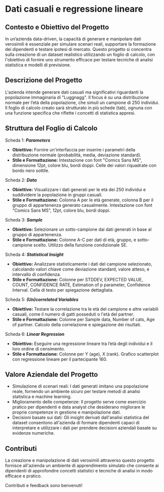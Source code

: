 # Dati casuali e regressione lineare

## Contesto e Obiettivo del Progetto

In un’azienda data-driven, la capacità di generare e manipolare dati verosimili è essenziale per simulare scenari reali, supportare la formazione dei dipendenti e testare ipotesi di mercato. Questo progetto si concentra sulla creazione di un dataset realistico utilizzando un foglio di calcolo, con l'obiettivo di fornire uno strumento efficace per testare tecniche di analisi statistica e modelli di previsione.

## Descrizione del Progetto

L'azienda intende generare dati casuali ma significativi riguardanti la popolazione immaginaria di "Luggnagg". Il focus è su una distribuzione normale per l’età della popolazione, che simuli un campione di 250 individui. Il foglio di calcolo creato sarà strutturato in più schede (tab), ognuna con una funzione specifica che riflette i concetti di statistica appresi.

## Struttura del Foglio di Calcolo

Scheda 1: ***Parameters***
- **Obiettivo:** Fornire un'interfaccia per inserire i parametri della distribuzione normale (probabilità, media, deviazione standard).
- **Stile e Formattazione:** Intestazione con font "Comics Sans MS", dimensione 12pt, colore blu, bordi doppi. Celle dei valori riquadrate con bordo nero sottile.

Scheda 2: ***Data***
- **Obiettivo:** Visualizzare i dati generati per le età dei 250 individui e suddividere la popolazione in gruppi casuali.
- **Stile e Formattazione:** Colonna A per le età generate, colonna B per il gruppo di appartenenza generato casualmente. Intestazione con font "Comics Sans MS", 12pt, colore blu, bordi doppi.

Scheda 3: ***Sample***
- **Obiettivo:** Selezionare un sotto-campione dai dati generati in base al gruppo di appartenenza.
- **Stile e Formattazione:** Colonne A-C per dati di età, gruppo, e sotto-campione scelto. Utilizzo della funzione condizionale SE.

Scheda 4: ***Statistical Insight***
- **Obiettivo:** Analizzare statisticamente i dati del campione selezionato, calcolando valori chiave come deviazione standard, valore atteso, e intervallo di confidenza.
- **Stile e Formattazione:** Colonne per STDDEV, EXPECTED VALUE, COUNT, CONFIDENCE RATE, Estimation of p parameter, Confidence Interval. Cella di testo per spiegazione dettagliata.

Scheda 5: ***(Un)correlated Variables***
- **Obiettivo:** Testare la correlazione tra le età del campione e altre variabili casuali, come il numero di gatti posseduti o l'età del partner.
- **Stile e Formattazione:** Colonne per Sample data, Number of cats, Age of partner. Calcolo della correlazione e spiegazione dei risultati.

Scheda 6: ***Linear Regression***
- **Obiettivo:** Eseguire una regressione lineare tra l’età degli individui e il loro ordine di censimento.
- **Stile e Formattazione:** Colonne per Y (age), X (rank). Grafico scatterplot con regressione lineare per il partecipante 160.

## Valore Aziendale del Progetto

- Simulazione di scenari reali: I dati generati imitano una popolazione reale, fornendo un ambiente sicuro per testare   metodi di analisi statistica e machine learning.
- Miglioramento delle competenze: Il progetto serve come esercizio pratico per dipendenti e data analyst che             desiderano migliorare le proprie competenze in gestione e manipolazione dati.
- Decisioni basate sui dati: Gli insight derivati dall'analisi statistica del dataset consentono all'azienda di          formare dipendenti capaci di interpretare e utilizzare i dati per prendere decisioni aziendali basate su evidenze      numeriche.

## Contributi

La creazione e manipolazione di dati verosimili attraverso questo progetto fornisce all'azienda un ambiente di apprendimento simulato che consente ai dipendenti di approfondire concetti statistici e tecniche di analisi in modo efficace e pratico.

Contributi e feedback sono benvenuti!
